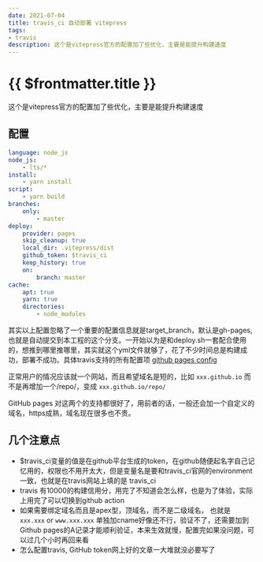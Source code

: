 ```yaml
---
date: 2021-07-04
title: travis_ci 自动部署 vitepress
tags:
- travis
description: 这个是vitepress官方的配置加了些优化，主要是能提升构建速度
---
```


# {{ $frontmatter.title }}

这个是vitepress官方的配置加了些优化，主要是能提升构建速度

## 配置

```yaml
language: node_js
node_js:
    - lts/*
install:
    - yarn install
script:
    - yarn build
branches:
    only:
        - master
deploy:
    provider: pages
    skip_cleanup: true
    local_dir: .vitepress/dist
    github_token: $travis_ci
    keep_history: true
    on:
        branch: master
cache:
    apt: true
    yarn: true
    directories:
        - node_modules

```

其实以上配置忽略了一个重要的配置信息就是target_branch，默认是gh-pages,也就是自动提交到本工程的这个分支。一开始以为是和deploy.sh一套配合使用的，想推到哪里推哪里，其实就这个yml文件就够了，花了不少时间总是构建成功，部署不成功。具体travis支持的所有配置项 [github pages config](https://docs.travis-ci.com/user/deployment/pages/)

正常用户的情况应该就一个网站，而且希望域名是短的，比如 `xxx.github.io` 而不是再增加一个/repo/，变成 `xxx.github.io/repo/` 

GitHub pages 对这两个的支持都很好了，用前者的话，一般还会加一个自定义的域名，https成熟，域名现在很多也不贵。

## 几个注意点

* $travis_ci变量的值是在github平台生成的token，在github随便起名字自己记忆用的，权限也不用开太大，但是变量名是要和travis_ci官网的environment一致，也就是在travis网站上填的是 travis_ci
* travis 有10000的构建信用分，用完了不知道会怎么样，也是为了体验，实际上用完了可以切换到github action
* 如果需要绑定域名而且是apex型，顶域名，而不是二级域名， 也就是 `xxx.xxx` or  `www.xxx.xxx` 单独加cname好像还不行，验证不了，还需要加到 Github pages的A记录才能顺利验证，本来生效就慢，配置完如果没问题，可以过几个小时再回来看
* 怎么配置travis, GitHub token网上好的文章一大堆就没必要写了

<Comment />
